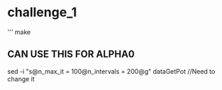 # challenge_1

'''
    make



## CAN USE THIS FOR ALPHA0

sed -i "s@n_max_it = 100@n_intervals = 200@g" dataGetPot //Need to change it